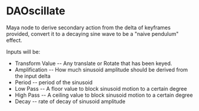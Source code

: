 # DAOscillate
Maya node to derive secondary action from the delta of keyframes provided, convert it to a decaying sine wave to be a "naive pendulum" effect.

Inputs will be:
- Transform Value -- Any translate or Rotate that has been keyed.
- Amplification -- How much sinusoid amplitude should be derived from the input delta
- Period -- period of the sinusoid
- Low Pass -- A floor value to block sinusoid motion to a certain degree
- High Pass -- A ceiling value to block sinusoid motion to a certain degree
- Decay -- rate of decay of sinusoid amplitude
